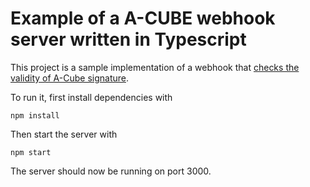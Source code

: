 # Example of a A-CUBE webhook server written in Typescript

This project is a sample implementation of a webhook that [checks the validity of A-Cube signature](https://docs.acubeapi.com/documentation/common/http-signature/#python).

To run it, first install dependencies with

```shell
npm install
```

Then start the server with
```shell
npm start
```

The server should now be running on port 3000.
